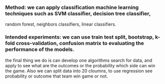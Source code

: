 
### Method: we can apply classification machine learning techniques such as SVM classifier, decision tree classifier,
random forest, neighbors classifiers, linear classifiers.

### Intended experiments: we can use train test split, bootstrap, k-fold cross-validation, confusion matrix to evaluating the performance of the models.

the final thing we do is can develop one algorithms search for data, and apply to see what are the outcomes or the probability which side can win the game. Also we can split data into 20 cloumns, to use regression see probability or outcome that team win game or not.




